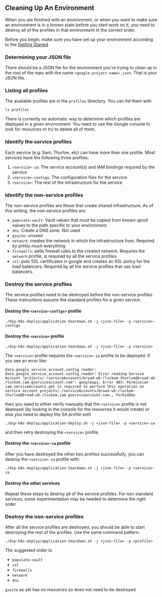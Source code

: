 ## Cleaning Up An Environment

When you are finished with an environment, or when you want to make sure
an environment is in a known state before you start work on it, you need
to destroy all of the profiles in that environment in the correct order.

Before you begin, make sure you have set up your environment according to
the [Getting Started](./getting-started.md)

### Determining your JSON file

There should be a JSON file for the environment you're trying to clean up
in the root of the repo with the name `<google-project-name>.json`. That is your
JSON file.

### Listing all profiles

The available profiles are in the `profiles` directory. You can list them with

```
ls profiles
```

There is currently no automatic way to determine which profiles are deployed in a given environment.
You need to use the Google console to look for resources or try to delete all of them.

### Identify the service profiles

Each service (e.g. Sam, Thurloe, etc) can have more than one profile.
Most services have the following three profiles:

1. `<service>-sa`: The service account(s) and IAM bindings required by the service
2. `<service>-configs`: The configuration files for the service
3. `<service>`: The rest of the infrastructure for the service

### Identify the non-service profiles

The non-service profiles are those that create shared infrastructure.
As of this writing, the non-service profiles are:

* `populate-vault`: Vault values that must be copied from known-good values to the path specific to your environment.
* `dns`: Create a DNS zone. Not used
* `gsuite`: unused
* `network`: creates the network in which the infrastructure lives. Required by pretty much everything
* `firewalls`: adds firewall rules to the created network. Requires the `network` profile, is required by all the service profiles.
* `ssl`: puts SSL certificates in google and creates an SSL policy for the load balancers. Required by all the service profiles that use load balancers.

### Destroy the service profiles

The service profiles need to be destroyed before the non-service profiles.
These instructions assume the standard profiles for a given service.

#### Destroy the `<service-configs>` profile

```
./dsp-k8s-deploy/application-teardown.sh -j <json-file> -p <service>-configs
```

#### Destroy the `<service>` profile

```
./dsp-k8s-deploy/application-teardown.sh -j <json-file> -p <service>
```

The `<service>` profile requires the `<service>-sa` profile to be deployed.
If you see an error like:

```
data.google_service_account.config_reader: data.google_service_account.config_reader: Error reading Service Account "projects/-/serviceAccounts/broad-wb-rluckom-thurloe@broad-wb-rluckom.iam.gserviceaccount.com": googleapi: Error 403: Permission iam.serviceAccounts.get is required to perform this operation on service account projects/-/serviceAccounts/broad-wb-rluckom-thurloe@broad-wb-rluckom.iam.gserviceaccount.com., forbidden
```

then you need to either verify manually that the `<service>` profile is not deployed
(by looking in the console for the resources it would create) or else you need to
deploy the SA profile with

```
./dsp-k8s-deploy/application-deploy.sh -j <json-file> -p <service>-sa
```

and then retry destroying the `<service>` profile.

#### Destroy the `<service>-sa` profile

After you have destroyed the other two profiles successfully, you can destroy the
`<service>-sa` profile with:

```
./dsp-k8s-deploy/application-teardown.sh -j <json-file> -p <service>-sa
```

#### Destroy the other services

Repeat these steps to destroy all of the service profiiles. For non standard services,
some experimentation may be needed to determine the right order.

### Destroy the non-service profiles

After all the service profiles are destroyed, you should be able to start destroying the
rest of the profiles. Use the same command pattern:

```
./dsp-k8s-deploy/application-teardown.sh -j <json-file> -p <profile>
```

The suggested order is:

* `populate-vault`
* `ssl`
* `firewalls`
* `network`
* `dns`

`gsuite` as yet has no resources so does not need to be destroyed.
